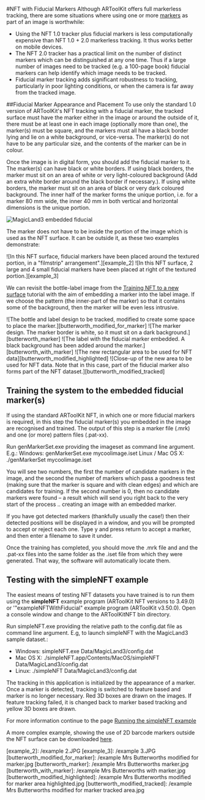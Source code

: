 #NFT with Fiducial Markers
Although ARToolKit offers full markerless tracking, there are some situations where using one or more [markers][marker_about] as part of an image is worthwhile:

-   Using the NFT 1.0 tracker plus fiducial markers is less computationally expensive than NFT 1.0 + 2.0 markerless tracking. It thus works better on mobile devices.
-   The NFT 2.0 tracker has a practical limit on the number of distinct markers which can be distinguished at any one time. Thus if a large number of images need to be tracked (e.g. a 100-page book) fiducial markers can help identify which image needs to be tracked.
-   Fiducial marker tracking adds significant robustness to tracking, particularly in poor lighting conditions, or when the camera is far away from the tracked image.

##Fiducial Marker Appearance and Placement
To use only the standard 1.0 version of ARToolKit's NFT tracking with a fiducial marker, the tracked surface must have the marker either in the image or around the outside of it, there must be at least one in each image (optionally more than one), the marker(s) must be square, and the markers must all have a black border lying and lie on a white background, or vice-versa. The marker(s) do not have to be any particular size, and the contents of the marker can be in colour.

Once the image is in digital form, you should add the fiducial marker to it. The marker(s) can have black or white borders. If using black borders, the marker must sit on an area of white or very light-coloured background (Add an extra white border around the black border if necessary.). If using white borders, the marker must sit on an area of black or very dark coloured background. The inner half of the marker forms the unique portion, i.e. for a marker 80 mm wide, the inner 40 mm in both vertical and horizontal dimensions is the unique portion.

![MagicLand3 embedded fiducial][magicland3_embedded_fiducial]

The marker does not have to be inside the portion of the image which is used as the NFT surface. It can be outside it, as these two examples demonstrate:

![In this NFT surface, fiducial markers have been placed around the textured portion, in a "filmstrip" arrangement".][example_2]
![In this NFT surface, 2 large and 4 small fiducial markers have been placed at right of the textured portion.][example_3]

We can revisit the bottle-label image from the [Training NFT to a new surface][1] tutorial with the aim of embedding a marker into the label image. If we choose the pattern (the inner-part of the marker) so that it contains some of the background, then the marker will be even less intrusive.

![The bottle and label design to be tracked, modified to create some space to place the marker.][butterworth_modified_for_marker]
![The marker design. The marker border is white, so it must sit on a dark background.][butterworth_marker]
![The label with the fiducial marker embedded. A black background has been added around the marker.][butterworth_with_marker]
![The new rectangular area to be used for NFT data][butterworth_modified_highlighted]
![Close-up of the new area to be used for NFT data. Note that in this case, part of the fiducial marker also forms part of the NFT dataset.][butterworth_modified_tracked]

## Training the system to the embedded fiducial marker(s)
If using the standard ARToolKit NFT, in which one or more fiducial markers is required, in this step the fiducial marker(s) you embedded in the image are recognised and trained. The output of this step is a marker file (.mrk) and one (or more) pattern files (.pat-xx).

Run genMarkerSet.exe providing the imageset as command line argument. E.g.: Windows: genMarkerSet.exe mycoolimage.iset Linux / Mac OS X: ./genMarkerSet mycoolimage.iset

You will see two numbers, the first the number of candidate markers in the image, and the second the number of markers which pass a goodness test (making sure that the marker is square and with clean edges) and which are candidates for training. If the second number is 0, then no candidate markers were found – a result which will send you right back to the very start of the process .. creating an image with an embedded marker.

If you have got detected markers (thankfully usually the case!) then their detected positions will be displayed in a window, and you will be prompted to accept or reject each one. Type y and press return to accept a marker, and then enter a filename to save it under.

Once the training has completed, you should move the .mrk file and and the .pat-xx files into the same folder as the .iset file from which they were generated. That way, the software will automatically locate them.

## Testing with the simpleNFT example
The easiest means of testing NFT datasets you have trained is to run them using the **simpleNFT** example program (ARToolKit NFT versions to 3.49.0) or '"exampleNFTWithFiducial" example program (ARToolKit v3.50.0). Open a console window and change to the ARToolKitNFT bin directory.

Run simpleNFT.exe providing the relative path to the config.dat file as command line argument. E.g, to launch simpleNFT with the MagicLand3 sample dataset.:

-   Windows: simpleNFT.exe Data/MagicLand3/config.dat
-   Mac OS X: ./simpleNFT.app/Contents/MacOS/simpleNFT Data/MagicLand3/config.dat
-   Linux: ./simpleNFT Data/MagicLand3/config.dat

The tracking in this application is initialized by the appearance of a marker. Once a marker is detected, tracking is switched to feature based and marker is no longer necessary. Red 3D boxes are drawn on the images. If feature tracking failed, it is changed back to marker based tracking and yellow 3D boxes are drawn.

For more information continue to the page [Running the simpleNFT example][2]

A more complex example, showing the use of 2D barcode markers outside the NFT surface can be downloaded [here][3].

[marker_about]: Marker_Training:marker_about
[1]: Marker_Training:marker_nft_training
[2]: Examples:example_nftsimple
[3]: http://www.artoolworks.com/support/attachments/ARToolKikt%20NFTv1%20sample%20dataset%20(map%20of%20Christchurch%2C%20NZ).zip

[magicland3_embedded_fiducial]: /MagicLand3_embedded_fiducial.png
[example_2]: /example 2.JPG
[example_3]: /example 3.JPG
[butterworth_modified_for_marker]: /example Mrs Butterworths modified for marker.jpg
[butterworth_marker]: /example Mrs Butterworths marker.jpg
[butterworth_with_marker]: /example Mrs Butterworths with marker.jpg
[butterworth_modified_highlighted]: /example Mrs Butterworths modified for marker area highlighted.jpg
[butterworth_modified_tracked]: /example Mrs Butterworths modified for marker tracked area.jpg
